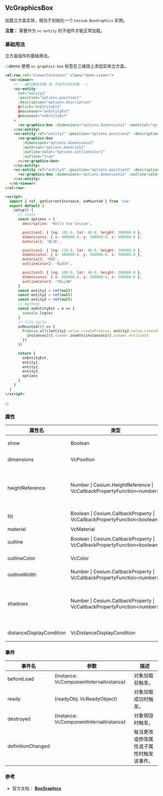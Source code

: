 ## VcGraphicsBox

加载立方盒实体，相当于初始化一个 `Cesium.BoxGraphics` 实例。

**注意：** 需要作为 `vc-entity` 的子组件才能正常加载。

### 基础用法

立方盒组件的基础用法。

:::demo 使用 `vc-graphics-box` 标签在三维球上添加实体立方盒。

```html
<el-row ref="viewerContainer" class="demo-viewer">
  <vc-viewer>
    <!-- 通过属性加载 和 子组件分别加载 -->
    <vc-entity
      ref="entity1"
      :position="options.position1"
      :description="options.description"
      @click="onEntityEvt"
      @mouseover="onEntityEvt"
      @mouseout="onEntityEvt"
    >
      <vc-graphics-box :dimensions="options.dimensions1" :material="options.material1"></vc-graphics-box>
    </vc-entity>
    <vc-entity ref="entity2" :position="options.position2" :description="options.description">
      <vc-graphics-box
        :dimensions="options.dimensions2"
        :material="options.material2"
        :outline-color="options.outlineColor2"
        :outline="true"
      ></vc-graphics-box>
    </vc-entity>
    <vc-entity ref="entity3" :position="options.position3" :description="options.description">
      <vc-graphics-box :dimensions="options.dimensions3" :outline-color="options.outlineColor3" :fill="false" :outline="true"></vc-graphics-box>
    </vc-entity>
  </vc-viewer>
</el-row>

<script>
  import { ref, getCurrentInstance, onMounted } from 'vue'
  export default {
    setup() {
      // state
      const options = {
        description: 'Hello Vue Cesium',

        position1: { lng: 105.0, lat: 40.0, height: 300000.0 },
        dimensions1: { x: 400000.0, y: 300000.0, z: 500000.0 },
        material1: 'BLUE',

        position2: { lng: 110.0, lat: 40.0, height: 300000.0 },
        dimensions2: { x: 400000.0, y: 300000.0, z: 500000.0 },
        material2: 'RED',
        outlineColor2: 'BLACK',

        position3: { lng: 100.0, lat: 40.0, height: 300000.0 },
        dimensions3: { x: 400000.0, y: 300000.0, z: 500000.0 },
        outlineColor3: 'YELLOW'
      }
      const entity1 = ref(null)
      const entity2 = ref(null)
      const entity3 = ref(null)
      // methods
      const onEntityEvt = e => {
        console.log(e)
      }
      // life cycle
      onMounted(() => {
        Promise.all([entity1.value.createPromise, entity2.value.createPromise, entity3.value.createPromise]).then(instances => {
          instances[0].viewer.zoomTo(instances[0].viewer.entities)
        })
      })

      return {
        onEntityEvt,
        entity1,
        entity2,
        entity3,
        options
      }
    }
  }
</script>
```

:::

### 属性

<!-- prettier-ignore -->
| 属性名 | 类型 | 默认值 | 描述 | 可选值 |
| ----- | ---- | ------ | ------ | --- |
| show | Boolean | `true` | `optional` 指定 box 是否可见。 |
| dimensions | VcPosition | | `optional` 指定 box 的长宽高。 |
| heightReference | Number \| Cesium.HeightReference \| VcCallbackPropertyFunction\<number\> | | `optional` 指定 box 高度模式。 **NONE: 0, CLAMP_TO_GROUND: 1, RELATIVE_TO_GROUND: 2** |0/1/2|
| fill | Boolean \| Cesium.CallbackProperty \| VcCallbackPropertyFunction\<boolean\> | `true` | `optional` 指定 box 是否按提供的材质填充。 |
| material | VcMaterial | `'WHITE'` | `optional` 指定 box 材质。 |
| outline | Boolean \| Cesium.CallbackProperty \| VcCallbackPropertyFunction\<boolean\> | `false` | `optional` 指定是否绘制 box 轮廓线。 |
| outlineColor | VcColor | `'BLACK'` | `optional` 指定是否绘制 box 轮廓线的颜色。 |
| outlineWidth | Number \| Cesium.CallbackProperty \| VcCallbackPropertyFunction\<number\> | `1.0` | `optional` 指定绘制 box 轮廓线的宽度。 |
| shadows | Number \| Cesium.CallbackProperty \| VcCallbackPropertyFunction\<number\> | `0` | `optional` 指定这些是否投射或接收来自每个光源的阴影。**DISABLED: 0, ENABLED: 1, CAST_ONLY: 2, RECEIVE_ONLY: 3** |0/1/2/3|
| distanceDisplayCondition | VcDistanceDisplayCondition | | `optional` 指定 box 显示条件。 |

### 事件

| 事件名            | 参数                                    | 描述                                     |
| ----------------- | --------------------------------------- | ---------------------------------------- |
| beforeLoad        | (instance: VcComponentInternalInstance) | 对象加载前触发。                         |
| ready             | (readyObj: VcReadyObject)               | 对象加载成功时触发。                     |
| destroyed         | (instance: VcComponentInternalInstance) | 对象销毁时触发。                         |
| definitionChanged |                                         | 每当更改或修改属性或子属性时触发该事件。 |

### 参考

- 官方文档： **[BoxGraphics](https://cesium.com/docs/cesiumjs-ref-doc/BoxGraphics.html)**
